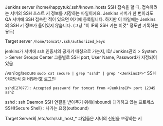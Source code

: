 Jenkins server
/home/happytuk/.ssh/known_hosts
SSH 접속을 할 때, 접속하려는 서버의 SSH 호스트 키 정보를 저장하는 파일이에요.
Jenkins 서버가 한 번이라도 QA 서버에 SSH 접속한 적이 있으면 여기에 등록됩니다.
하지만 이 파일에는 Jenkins의 SSH 키 정보가 들어있지 않습니다. (그냥 "이 IP의 SSH 키는 이것" 정도만 기록하는 용도)

Target server
`/home/tomcat/.ssh/authorized_keys`


jenkins가 서버에 ssh 인증서의 공개키 매칭으로 가는지,
ID/
Jenkins관리 > System > Server Groups Center 
그룹별로 SSH port, User Name, Password가 지정되어있음



/var/log/secure
`sudo cat secure | grep "sshd" | grep "<JenkinsIP>"`
SSH 인증방식 중 비밀번호 로그인
```
sshd[27077]: Accepted password for tomcat from <JenkinsIP> port 12345 ssh2
```

sshd : ssh Daemon
SSH 연결을 받아주기 위해(inbound) 대기하고 있는 프로세스
SSH(Secure Shell) : 나가는 요청(outbound)


Target Server의
/etc/ssh/ssh_host_* 파일들은 서버의 신원을 보장하는 키
